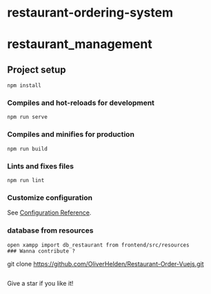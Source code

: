 # restaurant-ordering-system

# restaurant_management

## Project setup
```
npm install
```

### Compiles and hot-reloads for development
```
npm run serve
```

### Compiles and minifies for production
```
npm run build
```

### Lints and fixes files
```
npm run lint
```

### Customize configuration
See [Configuration Reference](https://cli.vuejs.org/config/).

### database from resources 
```
open xampp import db_restaurant from frontend/src/resources
### Wanna contribute ? 
```
git clone https://github.com/OliverHelden/Restaurant-Order-Vuejs.git
```
```

Give a star if you like it!
